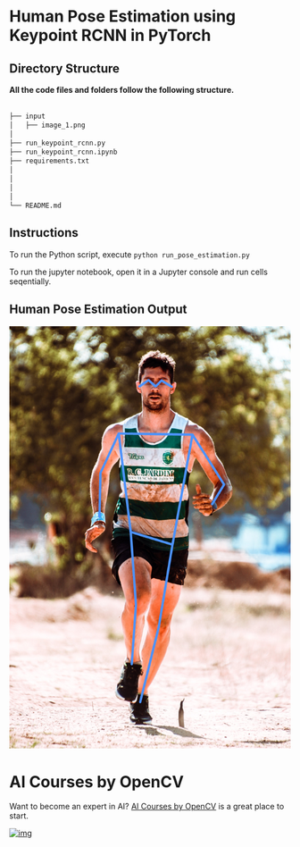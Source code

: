 # Human Pose Estimation using Keypoint RCNN in PyTorch



## Directory Structure

**All the code files and folders follow the following structure.**

```

├── input
│   ├── image_1.png
│    
├── run_keypoint_rcnn.py
├── run_keypoint_rcnn.ipynb
├── requirements.txt
│
│   
│   
│       
└── README.md
```



## Instructions


To run the Python script, execute `python run_pose_estimation.py`

To run the jupyter notebook, open it in a Jupyter console and run cells seqentially.


## Human Pose Estimation Output

![](./output/skeleton-img.jpg)



# AI Courses by OpenCV

Want to become an expert in AI? [AI Courses by OpenCV](https://opencv.org/courses/) is a great place to start.

[![img](https://camo.githubusercontent.com/18c5719ef10afe9607af3e87e990068c942ae4cba8bd4d72d21950d6213ea97e/68747470733a2f2f7777772e6c6561726e6f70656e63762e636f6d2f77702d636f6e74656e742f75706c6f6164732f323032302f30342f41492d436f75727365732d42792d4f70656e43562d4769746875622e706e67)](https://opencv.org/courses/)
